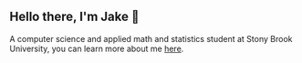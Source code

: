 ## Hello there, I'm Jake 👋 

A computer science and applied math and statistics student at Stony Brook University, you can learn more about me [here](https://jayyhk.github.io).

<!---
Jayyhk/Jayyhk is a ✨ special ✨ repository because its `README.md` (this file) appears on your GitHub profile.
You can click the Preview link to take a look at your changes.
--->
